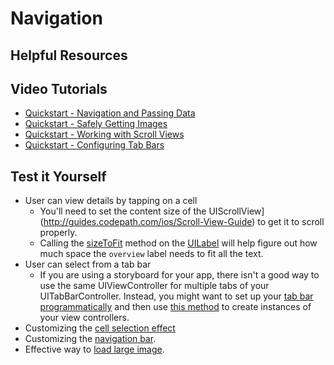# Navigation

## Helpful Resources


## Video Tutorials
* [Quickstart - Navigation and Passing Data](https://youtu.be/5YhyEwyzI-0?list=PLrT2tZ9JRrf4mZnCIDXI8sdSg2IxWoj3K)
* [Quickstart - Safely Getting Images](https://youtu.be/YDNhZKUuAmQ?list=PLrT2tZ9JRrf4mZnCIDXI8sdSg2IxWoj3K)
* [Quickstart - Working with Scroll Views](https://www.youtube.com/watch?v=t3WhxFTb2Kk?list=PLrT2tZ9JRrf4mZnCIDXI8sdSg2IxWoj3K&index=3)
* [Quickstart - Configuring Tab Bars](https://youtu.be/j_SanHW2t5A?list=PLrT2tZ9JRrf4mZnCIDXI8sdSg2IxWoj3K)

## Test it Yourself
* User can view details by tapping on a cell
   * You'll need to set the content size of the UIScrollView](http://guides.codepath.com/ios/Scroll-View-Guide) to get it to scroll properly.
   * Calling the [sizeToFit](https://developer.apple.com/library/prerelease/ios/documentation/UIKit/Reference/UIView_Class/index.html#//apple_ref/occ/instm/UIView/sizeToFit) method on the [UILabel](https://developer.apple.com/library/prerelease/ios/documentation/UIKit/Reference/UILabel_Class/index.html) will help figure out how much space the `overview` label needs to fit all the text.
* User can select from a tab bar
   - If you are using a storyboard for your app, there isn't a good way to use the same UIViewController for multiple tabs of your UITabBarController. Instead, you might want to set up your [tab bar programmatically](http://guides.codepath.com/ios/Tab-Bar-Quickstart#programmatic-setup) and then use [this method](https://developer.apple.com/library/ios/documentation/UIKit/Reference/UIStoryboard_Class/#//apple_ref/occ/instm/UIStoryboard/instantiateViewControllerWithIdentifier:) to create instances of your view controllers.
* Customizing the [cell selection effect](http://guides.codepath.com/ios/Table-View-Guide#customizing-the-cell-selection-effect)
* Customizing the [navigation bar](http://guides.codepath.com/ios/Navigation-Controller#customizing-the-appearance-of-navigation-bar).
* Effective way to [load large image](https://guides.codepath.com/ios/Working-with-UIImageView#loading-a-low-resolution-image-followed-by-a-high-resolution-image).